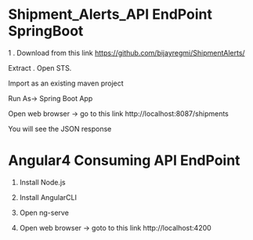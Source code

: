 # Shipment_Alerts_API EndPoint SpringBoot

1 . Download from this link https://github.com/bijayregmi/ShipmentAlerts/

Extract . Open STS.

Import as an existing maven project

Run As-> Spring Boot App

Open web browser -> go to this link http://localhost:8087/shipments

You will see the JSON response

#  Angular4 Consuming API EndPoint 

1. Install Node.js

2. Install AngularCLI

3. Open ng-serve

4. Open web browser -> goto to this link http://localhost:4200
